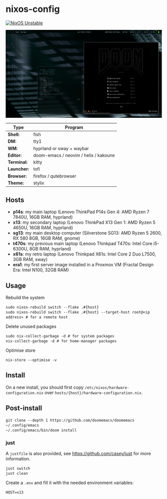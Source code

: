 # nixos-config

[![NixOS Unstable](https://img.shields.io/badge/NixOS-unstable-blue.svg?style=flat-square&logo=NixOS&logoColor=white)](https://nixos.org)

![t470s](imgs/t470s.png)

| Type           | Program                                  |
|----------------|------------------------------------------|
| **Shell:**     | fish                                     |
| **DM:**        | tty1                                     |
| **WM:**        | hyprland or sway + waybar                |
| **Editor:**    | doom-emacs / neovim / helix / kakoune    |
| **Terminal:**  | kitty                                    |
| **Launcher:**  | tofi                                     |
| **Browser:**   | firefox / qutebrowser                    |
| **Theme:**     | stylix                                   |

## Hosts

- **p14s**: my main laptop (Lenovo ThinkPad P14s Gen 4: AMD Ryzen 7 7840U, 16GB RAM, hyprland)
- **x13**: my secondary laptop (Lenovo ThinkPad X13 Gen 1: AMD Ryzen 5 4650U, 16GB RAM, hyprland)
- **sg13**: my main desktop computer (Silverstone SG13: AMD Ryzen 5 2600, RX 580 8GB, 16GB RAM, gnome)
- **t470s**: my previous main laptop (Lenovo Thinkpad T470s: Intel Core i5-6300U, 8GB RAM, hyprland)
- **x61s**: my retro laptop (Lenovo Thinkpad X61s: Intel Core 2 Duo L7500, 3GB RAM, sway)
- **era1**: my first server image installed in a Proxmox VM (Fractal Design Era: Intel N100, 32GB RAM)

## Usage

Rebuild the system

```
sudo nixos-rebuild switch --flake .#{host}
sudo nixos-rebuild switch --flake .#{host} --target-host root@<ip address> # for a remote host
```

Delete unused packages

```
sudo nix-collect-garbage -d # for system packages
nix-collect-garbage -d # for home-manager packages
```

Optimise store

```
nix-store --optimise -v
```

## Install

On a new install, you should first copy `/etc/nixos/hardware-configuration.nix` over `hosts/{host}/hardware-configuration.nix`.

## Post-install

```
git clone --depth 1 https://github.com/doomemacs/doomemacs ~/.config/emacs
~/.config/emacs/bin/doom install
```

### just

A `justfile` is also provided, see https://github.com/casey/just for more information.

```
just switch
just clean
```

Create a `.env` and fill it with the needed environment variables:

```
HOST=x13
````
